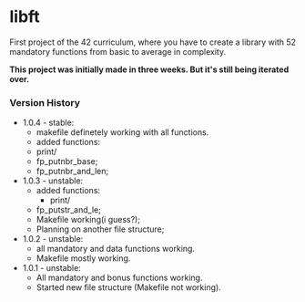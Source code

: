 # libft
First project of the 42 curriculum, where you have to create a library with 52 mandatory functions from basic to average in complexity.

**This project was initially made in three weeks. But it's still being iterated over.**  

### Version History
- 1.0.4 - stable:  
	- makefile definetely working with all functions. 
	- added functions:  
  - print/  
   - fp_putnbr_base;  
   - fp_putnbr_and_len;  
- 1.0.3 - unstable:  
	- added functions:  
		- print/  
   - fp_putstr_and_le;   
	- Makefile working(i guess?);  
	- Planning on another file structure;  
- 1.0.2 - unstable:  
	- all mandatory and data functions working.  
	- Makefile mostly working.
- 1.0.1 - unstable:  
	- All mandatory and bonus functions working.  
	- Started new file structure (Makefile not working).  
